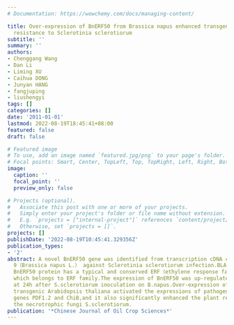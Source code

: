 ```yaml
---
# Documentation: https://wowchemy.com/docs/managing-content/

title: Over-expression of BnERF50 from Brassica napus enhanced transgenic Arabidopsis
  resistance to Sclerotinia sclerotiorum
subtitle: ''
summary: ''
authors:
- Chenggang Wang
- Dan Li
- Liming XU
- Caihua DONG
- Junyan HANG
- fangjuping
- liushengyi
tags: []
categories: []
date: '2011-01-01'
lastmod: 2022-08-19T18:45:41+08:00
featured: false
draft: false

# Featured image
# To use, add an image named `featured.jpg/png` to your page's folder.
# Focal points: Smart, Center, TopLeft, Top, TopRight, Left, Right, BottomLeft, Bottom, BottomRight.
image:
  caption: ''
  focal_point: ''
  preview_only: false

# Projects (optional).
#   Associate this post with one or more of your projects.
#   Simply enter your project's folder or file name without extension.
#   E.g. `projects = ["internal-project"]` references `content/project/deep-learning/index.md`.
#   Otherwise, set `projects = []`.
projects: []
publishDate: '2022-08-19T10:45:41.329356Z'
publication_types:
- '2'
abstract: A novel BnERF50 gene was identified from transcription cDNA chip of Zhongshuang
  9（Brassica napus L.） against Sclerotinia sclerotiorum infection.BLAST result showed
  BnERF50 protein has a typical and conserved ERF（ethylene response factor） domain
  which belongs to ERF family.The expression of BnERF50 was up-regulated significantly
  at 24h after S.sclerotiorum inoculation on B.napus.Over-expression of BnERF50 in
  transgenic Arabidopsis thaliana activated the expressions of pathogenesis-related（PR）
  genes PDF1.2 and ChiB,and it also significantly enhanced the plant resistance to
  the necrotrophic fungi S.sclerotiorum.
publication: '*Chinese Journal of Oil Crop Sciences*'
---
```

